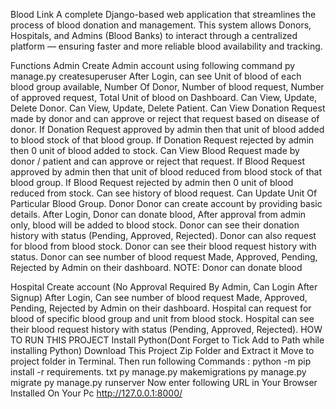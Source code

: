 Blood Link
A complete Django-based web application that streamlines the process of blood donation and management. This system allows Donors, Hospitals, and Admins (Blood Banks) to interact through a centralized platform — ensuring faster and more reliable blood availability and tracking.

Functions
Admin
Create Admin account using following command
py manage.py createsuperuser
After Login, can see Unit of blood of each blood group available, Number Of Donor, Number of blood request, Number of approved request, Total Unit of blood on Dashboard.
Can View, Update, Delete Donor.
Can View, Update, Delete Patient.
Can View Donation Request made by donor and can approve or reject that request based on disease of donor.
If Donation Request approved by admin then that unit of blood added to blood stock of that blood group.
If Donation Request rejected by admin then 0 unit of blood added to stock.
Can View Blood Request made by donor / patient and can approve or reject that request.
If Blood Request approved by admin then that unit of blood reduced from blood stock of that blood group.
If Blood Request rejected by admin then 0 unit of blood reduced from stock.
Can see history of blood request.
Can Update Unit Of Particular Blood Group.
Donor
Donor can create account by providing basic details.
After Login, Donor can donate blood, After approval from admin only, blood will be added to blood stock.
Donor can see their donation history with status (Pending, Approved, Rejected).
Donor can also request for blood from blood stock.
Donor can see their blood request history with status.
Donor can see number of blood request Made, Approved, Pending, Rejected by Admin on their dashboard.
NOTE: Donor can donate blood

Hospital
Create account (No Approval Required By Admin, Can Login After Signup)
After Login, Can see number of blood request Made, Approved, Pending, Rejected by Admin on their dashboard.
Hospital can request for blood of specific blood group and unit from blood stock.
Hospital can see their blood request history with status (Pending, Approved, Rejected).
HOW TO RUN THIS PROJECT
Install Python(Dont Forget to Tick Add to Path while installing Python)
Download This Project Zip Folder and Extract it
Move to project folder in Terminal. Then run following Commands :
python -m pip install -r requirements. txt
py manage.py makemigrations
py manage.py migrate
py manage.py runserver
Now enter following URL in Your Browser Installed On Your Pc
http://127.0.0.1:8000/
